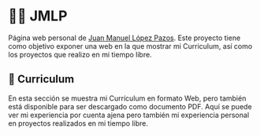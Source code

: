 # 👨‍💻 JMLP
Página web personal de [Juan Manuel López Pazos](http://www.juanmanuellopezpazos.es). Este proyecto tiene como objetivo exponer una web en la que mostrar mi Curriculum, así como los proyectos que realizo en mi tiempo libre.

## 📝 Curriculum

En esta sección se muestra mi Currículum en formato Web, pero también está disponible para ser descargado como documento PDF. Aquí se puede ver mi experiencia por cuenta ajena pero también mi experiencia personal en proyectos realizados en mi tiempo libre.
